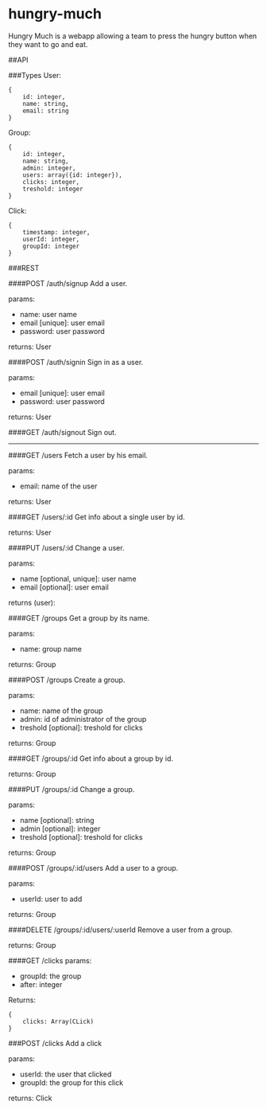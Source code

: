 hungry-much
===========

Hungry Much is a webapp allowing a team to press the hungry button when they want to go and eat.

##API

###Types
User:

    {
        id: integer,
        name: string,
        email: string
    }
    
Group:
    
    {
        id: integer,
        name: string,
        admin: integer,
        users: array({id: integer}),
        clicks: integer,
        treshold: integer
    }
    
Click:
    
    {
        timestamp: integer,
        userId: integer,
        groupId: integer
    }
    
###REST

####POST /auth/signup
Add a user.

params:

* name: user name
* email [unique]: user email
* password: user password

returns: User

####POST /auth/signin
Sign in as a user.

params:

* email [unique]: user email
* password: user password

returns: User
  
####GET /auth/signout
Sign out.

---

####GET /users
Fetch a user by his email.

params:

* email: name of the user

returns: User

    
####GET /users/:id
Get info about a single user by id.

returns: User

####PUT /users/:id
Change a user.

params:

* name [optional, unique]: user name
* email [optional]: user email

returns (user):
    
    
####GET /groups
Get a group by its name.

params:

* name: group name

returns: Group

####POST /groups
Create a group.

params:

* name: name of the group
* admin: id of administrator of the group
* treshold [optional]: treshold for clicks

returns: Group

####GET /groups/:id
Get info about a group by id.

returns: Group

####PUT /groups/:id
Change a group.

params:

* name [optional]: string
* admin [optional]: integer
* treshold [optional]: treshold for clicks

returns: Group

####POST /groups/:id/users
Add a user to a group.

params:

* userId: user to add

returns: Group

####DELETE /groups/:id/users/:userId
Remove a user from a group.

returns: Group

####GET /clicks
params:

* groupId: the group
* after: integer

Returns: 

    {
        clicks: Array(CLick)
    }
    
    
###POST /clicks
Add a click

params:

* userId: the user that clicked
* groupId: the group for this click

returns: Click
